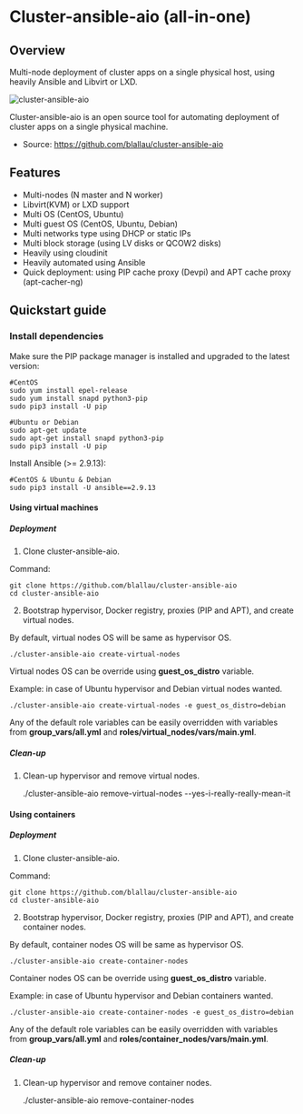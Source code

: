 # Cluster-ansible-aio (all-in-one)

## Overview

Multi-node deployment of cluster apps on a single physical host, using heavily Ansible and Libvirt or LXD.

![cluster-ansible-aio](https://user-images.githubusercontent.com/9655027/31175714-6e453b1e-a910-11e7-8a60-f7c6d2114b1a.png)

Cluster-ansible-aio is an open source tool for automating deployment of cluster apps on a single physical machine.

-   Source: <https://github.com/blallau/cluster-ansible-aio>

## Features

-   Multi-nodes (N master and N worker)
-   Libvirt(KVM) or LXD support
-   Multi OS (CentOS, Ubuntu)
-   Multi guest OS (CentOS, Ubuntu, Debian)
-   Multi networks type using DHCP or static IPs
-   Multi block storage (using LV disks or QCOW2 disks)
-   Heavily using cloudinit
-   Heavily automated using Ansible
-   Quick deployment: using PIP cache proxy (Devpi) and APT cache proxy (apt-cacher-ng)

## Quickstart guide

### Install dependencies

Make sure the PIP package manager is installed and upgraded to the latest version:

```
#CentOS
sudo yum install epel-release
sudo yum install snapd python3-pip
sudo pip3 install -U pip

#Ubuntu or Debian
sudo apt-get update
sudo apt-get install snapd python3-pip
sudo pip3 install -U pip
```

<!-- Install dependencies needed to build the code with PIP package manager: -->

<!-- ``` -->
<!-- #CentOS -->
<!-- sudo yum install python-devel libffi-devel gcc openssl-devel libselinux-python -->

<!-- #Ubuntu -->
<!-- sudo apt-get install python-dev libffi-dev gcc libssl-dev python-selinux -->
<!-- ``` -->

Install Ansible (>= 2.9.13):

```
#CentOS & Ubuntu & Debian
sudo pip3 install -U ansible==2.9.13
```

#### Using virtual machines

##### Deployment

1. Clone cluster-ansible-aio.

Command:

    git clone https://github.com/blallau/cluster-ansible-aio
    cd cluster-ansible-aio

2. Bootstrap hypervisor, Docker registry, proxies (PIP and APT), and create
virtual nodes.

By default, virtual nodes OS will be same as hypervisor OS.

    ./cluster-ansible-aio create-virtual-nodes

Virtual nodes OS can be override using **guest_os_distro** variable.

Example: in case of Ubuntu hypervisor and Debian virtual nodes wanted.

    ./cluster-ansible-aio create-virtual-nodes -e guest_os_distro=debian

Any of the default role variables can be easily overridden with variables from **group_vars/all.yml**
and **roles/virtual_nodes/vars/main.yml**.

##### Clean-up

1. Clean-up hypervisor and remove virtual nodes.

    ./cluster-ansible-aio remove-virtual-nodes --yes-i-really-really-mean-it

#### Using containers

##### Deployment

1. Clone cluster-ansible-aio.

Command:

    git clone https://github.com/blallau/cluster-ansible-aio
    cd cluster-ansible-aio

2. Bootstrap hypervisor, Docker registry, proxies (PIP and APT), and create
container nodes.

By default, container nodes OS will be same as hypervisor OS.

    ./cluster-ansible-aio create-container-nodes

Container nodes OS can be override using **guest_os_distro** variable.

Example: in case of Ubuntu hypervisor and Debian containers wanted.

    ./cluster-ansible-aio create-container-nodes -e guest_os_distro=debian

Any of the default role variables can be easily overridden with variables from **group_vars/all.yml**
and **roles/container_nodes/vars/main.yml**.

##### Clean-up

1. Clean-up hypervisor and remove container nodes.

    ./cluster-ansible-aio remove-container-nodes
